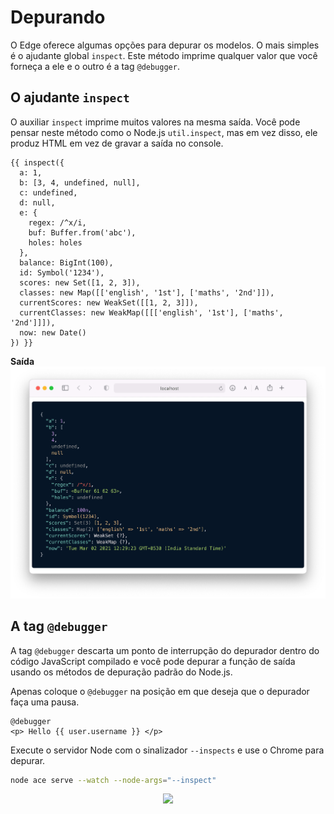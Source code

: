 # Depurando
O Edge oferece algumas opções para depurar os modelos. O mais simples é o ajudante global `inspect`. Este método imprime qualquer valor que você forneça a ele e o outro é a tag `@debugger`.

## O ajudante `inspect`
O auxiliar `inspect` imprime muitos valores na mesma saída. Você pode pensar neste método como o Node.js `util.inspect`, mas em vez disso, ele produz HTML em vez de gravar a saída no console.

```edge
{{ inspect({
  a: 1,
  b: [3, 4, undefined, null],
  c: undefined,
  d: null,
  e: {
    regex: /^x/i,
    buf: Buffer.from('abc'),
    holes: holes
  },
  balance: BigInt(100),
  id: Symbol('1234'),
  scores: new Set([1, 2, 3]),
  classes: new Map([['english', '1st'], ['maths', '2nd']]),
  currentScores: new WeakSet([[1, 2, 3]]),
  currentClasses: new WeakMap([[['english', '1st'], ['maths', '2nd']]]),
  now: new Date()
}) }}
```

**Saída**
<img src="/assets/edge-inspect.png" />
 
## A tag `@debugger`
A tag `@debugger` descarta um ponto de interrupção do depurador dentro do código JavaScript compilado e você pode depurar a função de saída usando os métodos de depuração padrão do Node.js.

Apenas coloque o `@debugger` na posição em que deseja que o depurador faça uma pausa.

```edge
@debugger
<p> Hello {{ user.username }} </p>
```

Execute o servidor Node com o sinalizador `--inspects` e use o Chrome para depurar.

```bash
node ace serve --watch --node-args="--inspect"
```
<p align="center">
  <img width="600" src="https://github.com/tavaresgerson/adonisdocbr/blob/master/assets/edge-debugger.gif" />
</p>
